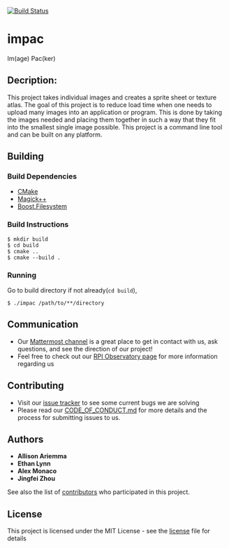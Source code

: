 [![Build Status](https://travis-ci.com/ethanlynn/impac.svg?branch=master)](https://travis-ci.com/ethanlynn/impac)

# impac

Im(age) Pac(ker)

## Decription:
This project takes individual images and creates a sprite sheet or texture atlas. The goal of this project is to reduce load time when one needs to upload many images into an application or program. This is done by taking the images needed and placing them together in such a way that they fit into the smallest single image possible. This project is a command line tool and can be built on any platform.

## Building

### Build Dependencies

- [CMake](https://cmake.org/)
- [Magick++](https://imagemagick.org/Magick++/)
- [Boost.Filesystem](https://www.boost.org/doc/libs/1_69_0/libs/filesystem/doc/index.htm)

### Build Instructions

```
$ mkdir build
$ cd build
$ cmake ..
$ cmake --build .
```

### Running

Go to build directory if not already(`cd build`),

```
$ ./impac /path/to/**/directory
```


## Communication
* Our [Mattermost channel](https://chat.rcos.io/open-source/channels/impac) is a great place to get in contact with us, ask questions, and see the direction of our project!
* Feel free to check out our [RPI Observatory page](https://rcos.io/projects/ethanlynn/impac/profile) for more information regarding us


## Contributing
* Visit our [issue tracker](https://github.com/ethanlynn/impac/issues) to see some current bugs we are solving
* Please read our [CODE_OF_CONDUCT.md](https://github.com/ethanlynn/impac/blob/master/CODE_OF_CONDUCT.md) for more details and the process for submitting issues to us.

## Authors

* **Allison Ariemma**
* **Ethan Lynn**
* **Alex Monaco**
* **Jingfei Zhou**

See also the list of [contributors](https://github.com/ethanlynn/impac/graphs/contributors) who participated in this project.

## License

This project is licensed under the MIT License - see the [license](LICENSE) file for details
